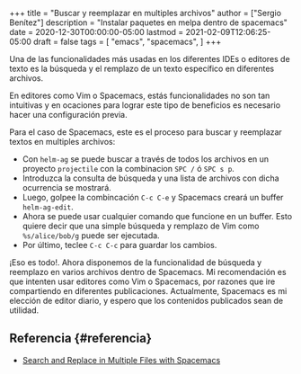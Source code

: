 +++
title = "Buscar y reemplazar en multiples archivos"
author = ["Sergio Benítez"]
description = "Instalar paquetes en melpa dentro de spacemacs"
date = 2020-12-30T00:00:00-05:00
lastmod = 2021-02-09T12:06:25-05:00
draft = false
tags = [
  "emacs",
  "spacemacs",
]
+++

Una de las funcionalidades más usadas en los diferentes IDEs o editores de texto
es la búsqueda y el remplazo de un texto específico en diferentes archivos.

En editores como Vim o Spacemacs, estás funcionalidades no son tan intuitivas y
en ocaciones para lograr este tipo de beneficios es necesario hacer una
configuración previa.

Para el caso de Spacemacs, este es el proceso para buscar y reemplazar textos en
multiples archivos:

-   Con `helm-ag` se puede buscar a través de todos los archivos en un proyecto
    `projectile` con la combinacion `SPC /` ó `SPC s p`.
-   Introduzca la consulta de búsqueda y una lista de archivos con dicha ocurrencia
    se mostrará.
-   Luego, golpee la combincación `C-c C-e` y Spacemacs creará un buffer
    `helm-ag-edit`.
-   Ahora se puede usar cualquier comando que funcione en un buffer. Esto quiere
    decir que una simple búsqueda y remplazo de Vim como `%s/alice/bob/g` puede ser
    ejecutada.
-   Por último, teclee `C-c C-c` para guardar los cambios.

¡Eso es todo!. Ahora disponemos de la funcionalidad de búsqueda y reemplazo en
varios archivos dentro de Spacemacs. Mi recomendación es que intenten usar
editores como Vim o Spacemacs, por razones que ire compartiendo en diferentes
publicaciones. Actualmente, Spacemacs es mi elección de editor diario, y espero
que los contenidos publicados sean de utilidad.


## Referencia {#referencia}

-   [Search and Replace in Multiple Files with Spacemacs](https://rameezkhan.me/search-and-replace-spacemacs/)

